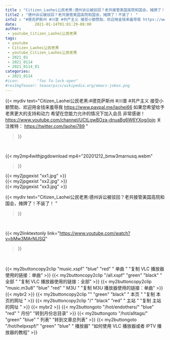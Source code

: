 ```yaml
---
title : "Citizen_Laohei公民老黑:德州诉讼被驳回？老共接管美国高院和国会，摊牌了！不装了！ "
title2 : "德州诉讼被驳回？老共接管美国高院和国会，摊牌了！不装了！ "
info2 : "#德克萨斯州 #川普 #共产主义 接受小额赞助、欢迎用金钱来羞辱我 https://www.paypal.me/laohei66  如果您希望给予老黑更大的支持和动力 希望在您能力允许的情况下加入会员 非常感谢！ https://www.youtube.com/channel/UCtLgwBOza-dnuaBg6W6YXog/join  关注推特： https://twitter.com/laohei789 "
date:        2021-01-14T01:01:29-08:00
author:
 - youtube_Citizen_Laohei公民老黑
tags:
 - youtube
 - Citizen_Laohei公民老黑
 - youtube_Citizen_Laohei公民老黑
 - 2021_01
 - 2021_0114
 - 2021_0114_01
categories:
 - 2021_0114
#icon:        "fas fa-lock-open"
#resImgTeaser: teaserpics/wikipedia.org/emacs-jokes.png
---
```


{{< mydiv text="Citizen_Laohei公民老黑:#德克萨斯州 #川普 #共产主义 接受小额赞助、欢迎用金钱来羞辱我 https://www.paypal.me/laohei66  如果您希望给予老黑更大的支持和动力 希望在您能力允许的情况下加入会员 非常感谢！ https://www.youtube.com/channel/UCtLgwBOza-dnuaBg6W6YXog/join  关注推特： https://twitter.com/laohei789 "
>}}
<br>


{{< my2mp4withjpgdownload mp4="20201212_bmw3marnusq.webm"
>}}

{{< my2jpgexist "xx1.jpg" >}}<br>
{{< my2jpgexist "xx2.jpg" >}}<br>
{{< my2jpgexist "xx3.jpg" >}}<br>



{{< mydiv text="Citizen_Laohei公民老黑:德州诉讼被驳回？老共接管美国高院和国会，摊牌了！不装了！ "
>}}
<br>

{{< my2linktextonly link="https://www.youtube.com/watch?v=bMw3MArNUSQ"
>}}


<br>

{{< my2buttoncopy2clip "music.xspf"        "blue"   "red"    " 单曲 "  "复制 VLC 播放器使用的链接：单曲" >}} {{< my2buttoncopy2clip "/all.xspf"         "green"  "black"  " 全部 "  "复制 VLC 播放器使用的链接：全部" >}} {{< my2buttoncopy2clip "music.m3u8"        "blue"   "red"    " M3U  "    "复制 M3U 播放器使用的链接：单曲" >}} {{< mybr2 >}} {{< my2buttoncopy2clip ""                  "green"  "black"  " 本页 "    "复制 本页的网址 " >}} {{< my2buttoncopy2clip "/"                 "black"  "red"    " 主站 "    "复制 主站的网址 " >}} {{< mybr2 >}} {{< my2buttongoto      "/hot/endothers/"   "blue"   "red"    " 月份"   "转到月份总目录" >}} {{< my2buttongoto      "/hot/alltags/"     "green"  "blue"   " 列表"   "转到文章总列表" >}} {{< my2buttongoto      "/hot/helpxspf/"    "green"  "blue"   " 播放器" "如何使用 VLC 播放器或者 IPTV 播放器的教程" >}} 
